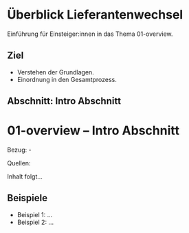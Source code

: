 # Überblick Lieferantenwechsel

Einführung für Einsteiger:innen in das Thema 01-overview.

## Ziel

- Verstehen der Grundlagen.
- Einordnung in den Gesamtprozess.

## Abschnitt: Intro Abschnitt

# 01-overview – Intro Abschnitt

Bezug: -

Quellen:


Inhalt folgt...

## Beispiele

- Beispiel 1: ...
- Beispiel 2: ...

